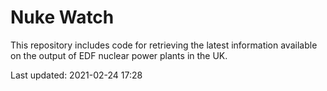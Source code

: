 # Nuke Watch

This repository includes code for retrieving the latest information available on the output of EDF nuclear power plants in the UK.

Last updated: 2021-02-24 17:28